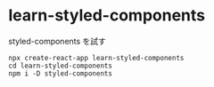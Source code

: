 # learn-styled-components
styled-components を試す

```
npx create-react-app learn-styled-components
cd learn-styled-components
npm i -D styled-components
```
